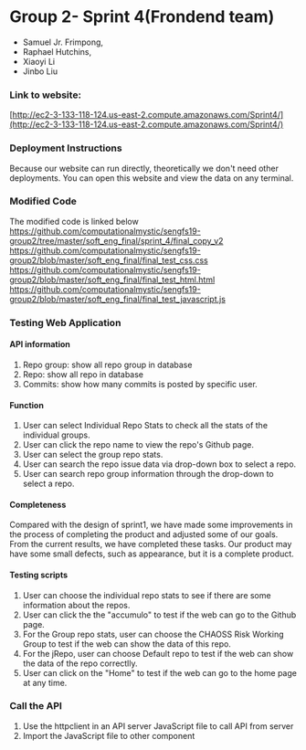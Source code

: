 # Group 2- Sprint 4(Frondend team)

 - Samuel Jr. Frimpong,
 -  Raphael Hutchins,
 - Xiaoyi Li
 - Jinbo Liu



### Link to website:

[http://ec2-3-133-118-124.us-east-2.compute.amazonaws.com/Sprint4/](http://ec2-3-133-118-124.us-east-2.compute.amazonaws.com/Sprint4/)


### Deployment Instructions
Because our website can run directly, theoretically we don't need other deployments. You can open this website and view the data on any terminal.
### Modified Code
The modified code is linked below
https://github.com/computationalmystic/sengfs19-group2/tree/master/soft_eng_final/sprint_4/final_copy_v2
https://github.com/computationalmystic/sengfs19-group2/blob/master/soft_eng_final/final_test_css.css
https://github.com/computationalmystic/sengfs19-group2/blob/master/soft_eng_final/final_test_html.html
https://github.com/computationalmystic/sengfs19-group2/blob/master/soft_eng_final/final_test_javascript.js
### Testing Web Application

#### API information
1.  Repo group: show all repo group in database
2.  Repo: show all repo in database
3.  Commits: show how many commits is posted by specific user.
#### Function
1. User can select Individual Repo Stats to check all the stats of the individual groups.
2. User can click the repo name to view the repo's Github page.
3. User can select the group repo stats.
4. User can search the repo issue data via drop-down box to select a repo.
5. User can search repo group information through the drop-down to select a repo.
#### Completeness
Compared with the design of sprint1, we have made some improvements in the process of completing the product and adjusted some of our goals. From the current results, we have completed these tasks. Our product may have some small defects, such as appearance, but it is a complete product.
#### Testing scripts
1. User can choose the individual repo stats to see if there are some information about the repos.
2. User can click the the "accumulo" to test if the web can go to the Github page.
3. For the Group repo stats, user can choose the CHAOSS Risk Working Group to test if the web can show the data of this repo.
4. For the jRepo, user can choose Default repo to test if the web can show the data of the repo correctlly.
5. User can click on the "Home" to test if the web can go to the home page at any time.

### Call the API

 1. Use the httpclient in an API server JavaScript file to call API from server
 2. Import the JavaScript file to other component
